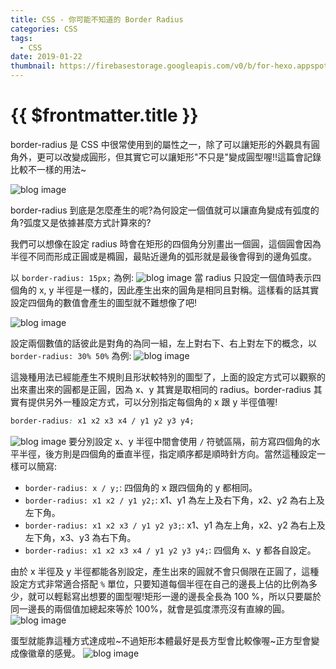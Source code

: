 ```yaml
---
title: CSS - 你可能不知道的 Border Radius
categories: CSS
tags:
  - CSS
date: 2019-01-22
thumbnail: https://firebasestorage.googleapis.com/v0/b/for-hexo.appspot.com/o/20190108-css-about-css.jpg?alt=media&token=e3c7ccc9-7207-4705-a791-c9ab07627e9b
---
```


# {{ $frontmatter.title }}

border-radius 是 CSS 中很常使用到的屬性之一，除了可以讓矩形的外觀具有圓角外，更可以改變成圓形，但其實它可以讓矩形"不只是"變成圓型喔!!這篇會記錄比較不一樣的用法~

![blog image](https://firebasestorage.googleapis.com/v0/b/for-hexo.appspot.com/o/20190108-css-about-css.jpg?alt=media&token=e3c7ccc9-7207-4705-a791-c9ab07627e9b "好加在有 CSS")

border-radius 到底是怎麼產生的呢?為何設定一個值就可以讓直角變成有弧度的角?弧度又是依據甚麼方式計算來的?

我們可以想像在設定 radius 時會在矩形的四個角分別畫出一個圓，這個圓會因為半徑不同而形成正圓或是橢圓，最貼近邊角的弧形就是最後會得到的邊角弧度。

以 `border-radius: 15px;` 為例:
![blog image](https://firebasestorage.googleapis.com/v0/b/for-hexo.appspot.com/o/20190122-css-about-css-border-radius-1.jpg?alt=media&token=4b959606-922f-462a-8306-27753373bc3c "好加在有 CSS - boder-radius")
當 radius 只設定一個值時表示四個角的 x, y 半徑是一樣的，因此產生出來的圓角是相同且對稱。這樣看的話其實設定四個角的數值會產生的圖型就不難想像了吧!

![blog image](https://firebasestorage.googleapis.com/v0/b/for-hexo.appspot.com/o/20190122-css-about-css-border-radius-2.jpg?alt=media&token=bbcd5c19-a094-4c83-a77d-9758f030b8cc "好加在有 CSS - boder-radius")

設定兩個數值的話彼此是對角的為同一組，左上對右下、右上對左下的概念，以 `border-radius: 30% 50%` 為例:
![blog image](https://firebasestorage.googleapis.com/v0/b/for-hexo.appspot.com/o/20190122-css-about-css-border-radius-3.jpg?alt=media&token=5a5ddac3-03a0-47ee-a077-e8fe6d431e4e "好加在有 CSS - boder-radius")

這幾種用法已經能產生不規則且形狀較特別的圖型了，上面的設定方式可以觀察的出來畫出來的圓都是正圓，因為 x、y 其實是取相同的 radius。border-radius 其實有提供另外一種設定方式，可以分別指定每個角的 x 跟 y 半徑值喔!
```css
border-radius: x1 x2 x3 x4 / y1 y2 y3 y4;
```

![blog image](https://firebasestorage.googleapis.com/v0/b/for-hexo.appspot.com/o/20190122-css-about-css-border-radius-4.jpg?alt=media&token=475a19b7-b449-48a8-842c-bf6874550064 "好加在有 CSS - boder-radius")
要分別設定 x、y 半徑中間會使用 `/` 符號區隔，前方寫四個角的水平半徑，後方則是四個角的垂直半徑，指定順序都是順時針方向。當然這種設定一樣可以簡寫:
- `border-radius: x / y;`: 四個角的 x 跟四個角的 y 都相同。
- `border-radius: x1 x2 / y1 y2;`: x1、y1 為左上及右下角，x2、y2 為右上及左下角。
- `border-radius: x1 x2 x3 / y1 y2 y3;`: x1、y1 為左上角，x2、y2 為右上及左下角，x3、y3 為右下角。
- `border-radius: x1 x2 x3 x4 / y1 y2 y3 y4;`: 四個角 x、y 都各自設定。

由於 x 半徑及 y 半徑都能各別設定，產生出來的圓就不會只侷限在正圓了，這種設定方式非常適合搭配 `%` 單位，只要知道每個半徑在自己的邊長上佔的比例為多少，就可以輕鬆寫出想要的圖型喔!矩形一邊的邊長全長為 100 %，所以只要屬於同一邊長的兩個值加總起來等於 100%，就會是弧度漂亮沒有直線的圓。
![blog image](https://firebasestorage.googleapis.com/v0/b/for-hexo.appspot.com/o/20190122-css-about-css-border-radius-5.jpg?alt=media&token=d6b79754-2415-4700-8f07-a58f2e2f1d6f "好加在有 CSS - boder-radius")

蛋型就能靠這種方式達成啦~不過矩形本體最好是長方型會比較像喔~正方型會變成像徽章的感覺。
![blog image](https://firebasestorage.googleapis.com/v0/b/for-hexo.appspot.com/o/20190122-css-about-css-border-radius-6.jpg?alt=media&token=7e0f3a6d-605c-497f-b749-686ccf7d3166 "好加在有 CSS - boder-radius")
